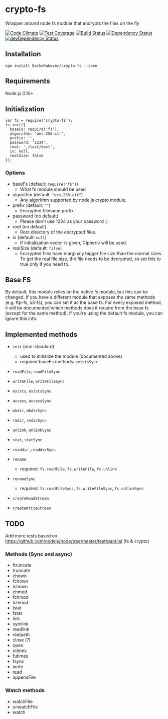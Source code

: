 # crypto-fs
Wrapper around node fs module that encrypts the files on the fly

[![Code Climate](https://codeclimate.com/github/DarkoKukovec/crypto-fs/badges/gpa.svg)](https://codeclimate.com/github/DarkoKukovec/crypto-fs)
[![Test Coverage](https://codeclimate.com/github/DarkoKukovec/crypto-fs/badges/coverage.svg)](https://codeclimate.com/github/DarkoKukovec/crypto-fs/coverage)
[![Build Status](https://travis-ci.org/DarkoKukovec/crypto-fs.svg?branch=master)](https://travis-ci.org/DarkoKukovec/crypto-fs)
[![Dependency Status](https://david-dm.org/DarkoKukovec/crypto-fs.svg)](https://david-dm.org/DarkoKukovec/crypto-fs)
[![devDependency Status](https://david-dm.org/DarkoKukovec/crypto-fs/dev-status.svg)](https://david-dm.org/DarkoKukovec/crypto-fs#info=devDependencies)

## Installation

``npm install DarkoKukovec/crypto-fs --save``

## Requirements

Node.js 0.10+

## Initialization

    var fs = require('crypto-fs');
    fs.init({
      baseFs: require('fs'),
      algorithm: 'aes-256-ctr',
      prefix: '',
      password: '1234',
      root: './test/dest',
      iv: null,
      realSize: false
    });

### Options

* baseFs (default: ``require("fs")``)
  * What fs module should be used
* algorithm (default: ``"aes-256-ctr"``)
  * Any algorithm supported by node.js crypto module.
* prefix (default: ``""``)
  * Encrypted filename prefix.
* password (no default)
  * Please don't use 1234 as your password :)
* root (no default)
  * Root directory of the encrypted files.
* iv (default: ``null``)
  * If initialization vector is given, Cipheriv will be used.
* realSize (default: ``false``)
  * Encrypted files have marginaly bigger file size than the normal sizes. To get the real file size, the file needs to be decrypted, so set this to true only if you need to.

## Base FS

By default, this module relies on the native fs module, but this can be changed. If you have a different module that exposes the same methods (e.g. ftp-fs, s3-fs), you can set it as the base fs.
For every exposed method, it will be documented which methods does it require from the base fs (except for the same method). If you're using the default fs module, you can ignore this info.

## Implemented methods

* ``init`` (non-standard)
  * used to initialize the module (documented above)
  * required baseFs methods: ``existsSync``

* ``readFile``, ``readFileSync``
* ``writeFile``, ``writeFileSync``
* ``exists``, ``existsSync``
* ``access``, ``accessSync``
* ``mkdir``, ``mkdirSync``
* ``rmdir``, ``rmdirSync``
* ``unlink``, ``unlinkSync``
* ``stat``, ``statSync``
* ``readdir`` ,``readdirSync``
* ``rename``
  * required: ``fs.readFile``, ``fs.writeFile``, ``fs.unlink``
* ``renameSync``
  * required: ``fs.readFileSync``, ``fs.writeFileSync``, ``fs.unlinkSync``

* ``createReadStream``
* ``createWriteStream``

## TODO

Add more tests based on https://github.com/nodejs/node/tree/master/test/parallel (fs & crypto)

### Methods (Sync and async)
* ftruncate
* truncate
* chown
* fchown
* lchown
* chmod
* fchmod
* lchmod
* lstat
* fstat
* link
* symlink
* readlink
* realpath
* close (?)
* open
* utimes
* futimes
* fsync
* write
* read
* appendFile

### Watch methods
* watchFile
* unwatchFile
* watch
